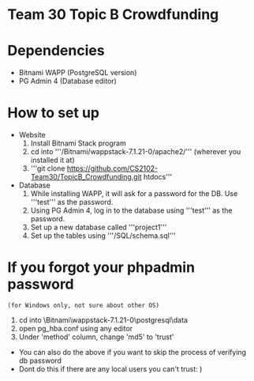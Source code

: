 # Team 30 Topic B Crowdfunding

# Dependencies
+ Bitnami WAPP (PostgreSQL version)
+ PG Admin 4 (Database editor)

# How to set up
+ Website
    1. Install Bitnami Stack program
    2. cd into '''/Bitnami/wappstack-7.1.21-0/apache2/''' (wherever you installed it at)
    3. '''git clone https://github.com/CS2102-Team30/TopicB_Crowdfunding.git htdocs'''
+ Database
    1. While installing WAPP, it will ask for a password for the DB. Use '''test''' as the password.
    2. Using PG Admin 4, log in to the database using '''test''' as the password.
    3. Set up a new database called '''project1'''
    4. Set up the tables using '''/SQL/schema.sql'''

# If you forgot your phpadmin password
    (for Windows only, not sure about other OS)
1. cd into \Bitnami\wappstack-7.1.21-0\postgresql\data
2. open pg_hba.conf using any editor
3. Under 'method' column, change 'md5' to 'trust'
- You can also do the above if you want to skip the process of verifying db password
- Dont do this if there are any local users you can't trust: )
